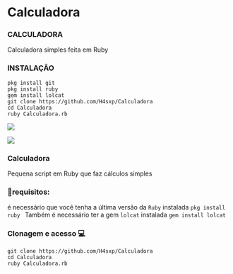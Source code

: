 # Calculadora
### CALCULADORA

Calculadora simples feita em Ruby

### INSTALAÇÃO

```
pkg install git
pkg install ruby
gem install lolcat
git clone https://github.com/H4sxp/Calculadora
cd Calculadora
ruby Calculadora.rb

```
![](https://raw.githubusercontent.com/MicaelliMedeiros/micaellimedeiros/master/image/computer-illustration.png)

<img src="https://img.shields.io/badge/Ruby-CC342D?style=for-the-badge&logo=ruby&logoColor=White">

### Calculadora 

Pequena script em Ruby que faz cálculos simples 

### 🤳requisitos: 
 é necessário que você tenha a última versão da `Ruby` instalada
`pkg install ruby `
 Também é necessário ter a gem `lolcat` instalada 
` gem install lolcat `

### Clonagem e acesso 💻
 ```
git clone https://github.com/H4sxp/Calculadora
cd Calculadora
ruby Calculadora.rb
```
